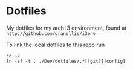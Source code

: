 # Dotfiles
My dotfiles for my arch i3 environment, found at `http://github.com/oranellis/i3env`

To link the local dotfiles to this repo run
```
cd ~/
ln -sf -t . ./Dev/dotfiles/.*[!git][!config]

```
